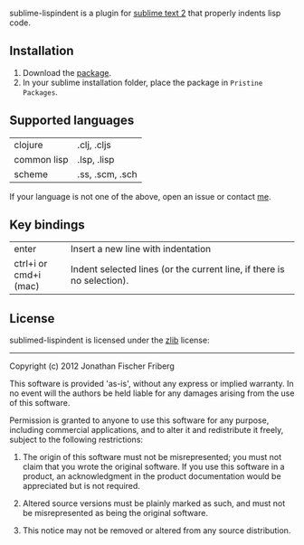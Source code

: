 sublime-lispindent is a plugin for [sublime text 2](http://www.sublimetext.com/)
that properly indents lisp code.

## Installation

1. Download the [package](https://github.com/odyssomay/sublime-lispindent/blob/master/lispindent.sublime-package?raw=true).
2. In your sublime installation folder, place the package in `Pristine Packages`.

## Supported languages

<table>
	<tr><td>clojure</td><td>.clj, .cljs</td></tr>
	<tr><td>common lisp</td><td>.lsp, .lisp</td></tr>
	<tr><td>scheme</td><td>.ss, .scm, .sch</td></tr>
</table>

If your language is not one of the above, 
open an issue or contact [me](https://github.com/odyssomay).

## Key bindings

<table>
	<tr>
		<td>enter</td>
		<td>Insert a new line with indentation</td>
	</tr>
	<tr>
		<td>ctrl+i or<br/>cmd+i (mac)</td>
		<td>Indent selected lines (or the current line, if there is no selection).</td>
	</tr>
</table>

## License 

sublimed-lispindent is licensed under the [zlib](http://en.wikipedia.org/wiki/Zlib_license) license:

---

Copyright (c) 2012 Jonathan Fischer Friberg

This software is provided 'as-is', without any express or implied warranty. In no event will the authors be held liable for any damages arising from the use of this software.

Permission is granted to anyone to use this software for any purpose, including commercial applications, and to alter it and redistribute it freely, subject to the following restrictions:

1. The origin of this software must not be misrepresented; you must not claim that you wrote the original software. If you use this software in a product, an acknowledgment in the product documentation would be appreciated but is not required.

2. Altered source versions must be plainly marked as such, and must not be misrepresented as being the original software.

3. This notice may not be removed or altered from any source distribution.